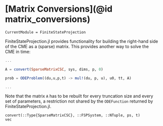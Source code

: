 # [Matrix Conversions](@id matrix_conversions)
```@meta
CurrentModule = FiniteStateProjection
```

FiniteStateProjection.jl provides functionality for building the right-hand side of the CME as a (sparse) matrix. This provides another way to solve the CME in time:
```julia
...

A = convert(SparseMatrixCSC, sys, dims, p, 0)

prob = ODEProblem((du,u,p,t) -> mul!(du, p, u), u0, tt, A)

...
```

Note that the matrix `A` has to be rebuilt for every truncation size and every set of parameters,
a restriction not shared by the `ODEFunction` returned by FiniteStateProjection.jl.

```@docs
convert(::Type{SparseMatrixCSC}, ::FSPSystem, ::NTuple, ps, t)
vec
```
